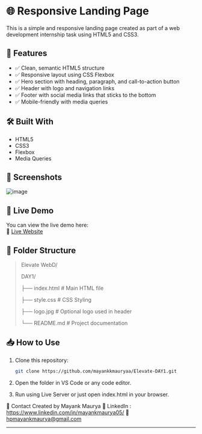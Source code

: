 # 🌐 Responsive Landing Page

This is a simple and responsive landing page created as part of a web development internship task using HTML5 and CSS3.

## 📌 Features

- ✅ Clean, semantic HTML5 structure
- ✅ Responsive layout using CSS Flexbox
- ✅ Hero section with heading, paragraph, and call-to-action button
- ✅ Header with logo and navigation links
- ✅ Footer with social media links that sticks to the bottom
- ✅ Mobile-friendly with media queries

## 🛠️ Built With

- HTML5
- CSS3
- Flexbox
- Media Queries

## 📸 Screenshots

![image](https://github.com/user-attachments/assets/6856d9e4-2113-428d-b85e-75e34a58ceee)

## 🚀 Live Demo

You can view the live demo here:  
🔗 [Live Website](https://mayankkmauryaa.github.io/Elevate-DAY1/)

## 📂 Folder Structure

>Elevate WebD/
>
>DAY1/
>
>  ├── index.html # Main HTML file
>
>  ├── style.css # CSS Styling
>
>  ├── logo.jpg # Optional logo used in header
>
>  └── README.md # Project documentation


## 📥 How to Use

1. Clone this repository:
   ```bash
   git clone https://github.com/mayankkmauryaa/Elevate-DAY1.git

2. Open the folder in VS Code or any code editor.

3. Run using Live Server or just open index.html in your browser.

📧 Contact
Created by Mayank Maurya
🔗 LinkedIn : https://www.linkedin.com/in/mayankmaurya05/
📧 hpmayankmaurya@gmail.com


---

